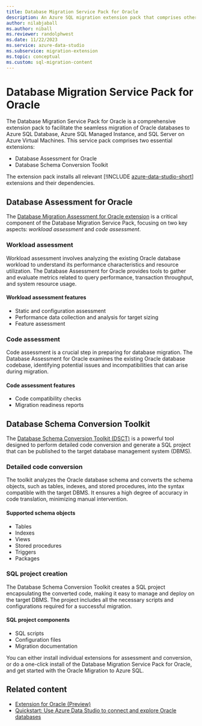 ```yaml
---
title: Database Migration Service Pack for Oracle
description: An Azure SQL migration extension pack that comprises other Oracle extension for assessing and code conversion.
author: nilabjaball
ms.author: niball
ms.reviewer: randolphwest
ms.date: 11/22/2023
ms.service: azure-data-studio
ms.subservice: migration-extension
ms.topic: conceptual
ms.custom: sql-migration-content
---
```


# Database Migration Service Pack for Oracle

The Database Migration Service Pack for Oracle is a comprehensive extension pack to facilitate the seamless migration of Oracle databases to Azure SQL Database, Azure SQL Managed Instance, and SQL Server on Azure Virtual Machines. This service pack comprises two essential extensions:

- Database Assessment for Oracle
- Database Schema Conversion Toolkit

The extension pack installs all relevant [!INCLUDE [azure-data-studio-short](../includes/azure-data-studio-short.md)] extensions and their dependencies.

## Database Assessment for Oracle

The [Database Migration Assessment for Oracle extension](database-migration-assessment-for-oracle-extension.md) is a critical component of the Database Migration Service Pack, focusing on two key aspects: *workload assessment* and *code assessment*.

### Workload assessment

Workload assessment involves analyzing the existing Oracle database workload to understand its performance characteristics and resource utilization. The Database Assessment for Oracle provides tools to gather and evaluate metrics related to query performance, transaction throughput, and system resource usage.

#### Workload assessment features

- Static and configuration assessment
- Performance data collection and analysis for target sizing
- Feature assessment

### Code assessment

Code assessment is a crucial step in preparing for database migration. The Database Assessment for Oracle examines the existing Oracle database codebase, identifying potential issues and incompatibilities that can arise during migration.

#### Code assessment features

- Code compatibility checks
- Migration readiness reports

## Database Schema Conversion Toolkit

The [Database Schema Conversion Toolkit (DSCT)](dsct/database-schema-conversion-toolkit.md) is a powerful tool designed to perform detailed code conversion and generate a SQL project that can be published to the target database management system (DBMS).

### Detailed code conversion

The toolkit analyzes the Oracle database schema and converts the schema objects, such as tables, indexes, and stored procedures, into the syntax compatible with the target DBMS. It ensures a high degree of accuracy in code translation, minimizing manual intervention.

#### Supported schema objects

- Tables
- Indexes
- Views
- Stored procedures
- Triggers
- Packages

### SQL project creation

The Database Schema Conversion Toolkit creates a SQL project encapsulating the converted code, making it easy to manage and deploy on the target DBMS. The project includes all the necessary scripts and configurations required for a successful migration.

#### SQL project components

- SQL scripts
- Configuration files
- Migration documentation

You can either install individual extensions for assessment and conversion, or do a one-click install of the Database Migration Service Pack for Oracle, and get started with the Oracle Migration to Azure SQL.

## Related content

- [Extension for Oracle (Preview)](extension-for-oracle.md)
- [Quickstart: Use Azure Data Studio to connect and explore Oracle databases](../quickstart-oracle.md)

